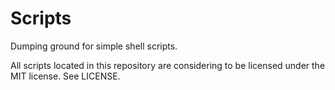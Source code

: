 # Scripts

Dumping ground for simple shell scripts.

All scripts located in this repository are considering to be licensed under the MIT license. See LICENSE.
